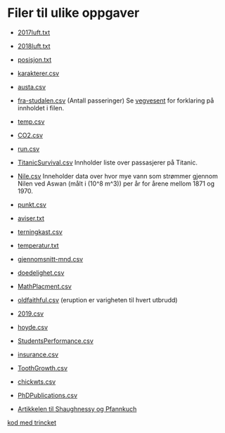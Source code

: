# Filer til ulike oppgaver


* [2017luft.txt](2017luft.txt)
* [2018luft.txt](../Data_behandling/2018luft.txt)
* [posisjon.txt](../Data_behandling/posisjon.txt)
* [karakterer.csv](../Data_behandling/karakterer.csv)
* [austa.csv](https://vincentarelbundock.github.io/Rdatasets/csv/fpp2/austa.csv)
* [fra-studalen.csv](../Data_behandling/fra-studalen.csv) (Antall passeringer)
Se [vegvesent](https://www.vegvesen.no/trafikkdata/start/om-trafikkdata#om-eksport) for forklaring på innholdet i filen.
* [temp.csv](../Data_behandling/temp.csv)
* [CO2.csv](../Data_behandling/CO2.csv)
* [run.csv](../Data_behandling/run.csv)
* [TitanicSurvival.csv](https://vincentarelbundock.github.io/Rdatasets/csv/carData/TitanicSurvival.csv) Innholder liste over passasjerer på Titanic.
* [Nile.csv](https://vincentarelbundock.github.io/Rdatasets/csv/datasets/Nile.csv) Inneholder data over hvor mye vann som strømmer gjennom Nilen ved Aswan (målt i \(10^8 m^3\)) per år for årene mellom 1871 og 1970.
* [punkt.csv](../Data_behandling/punkt.csv)
* [aviser.txt](../Data_behandling/aviser.txt)
* [terningkast.csv](../Data_behandling/terningkast.csv)  
* [temperatur.txt](../Data_behandling/temperatur.txt)
* [gjennomsnitt-mnd.csv](../Data_behandling/gjennomsnitt-mnd.csv)
* [doedelighet.csv](../Data_behandling/doedelighet.csv)
* [MathPlacment.csv](https://vincentarelbundock.github.io/Rdatasets/csv/Stat2Data/MathPlacement.csv)
* [oldfaithful.csv](../Data_behandling/faithful.csv) (eruption er varigheten til hvert utbrudd)
* [2019.csv](../Data_behandling/2019.csv)
* [hoyde.csv](../Data_behandling/hoyde.csv)
* [StudentsPerformance.csv](../Data_behandling/StudentsPerformance.csv)
* [insurance.csv](https://raw.githubusercontent.com/stedy/Machine-Learning-with-R-datasets/master/insurance.csv)
* [ToothGrowth.csv](https://vincentarelbundock.github.io/Rdatasets/csv/datasets/ToothGrowth.csv)
* [chickwts.csv](https://vincentarelbundock.github.io/Rdatasets/csv/datasets/chickwts.csv)
* [PhDPublications.csv](https://vincentarelbundock.github.io/Rdatasets/csv/AER/PhDPublications.csv)


* [Artikkelen til Shaughnessy og Pfannkuch](http://www.web.pdx.edu/~jfreder/M212/oldfaithful.pdf)


[kod med trincket](program.html)
